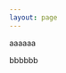```yaml
---
layout: page
---
```


aaaaaa

<script type="text/javascript" src="https://www.petira.org/data.php"></script>

bbbbbb

